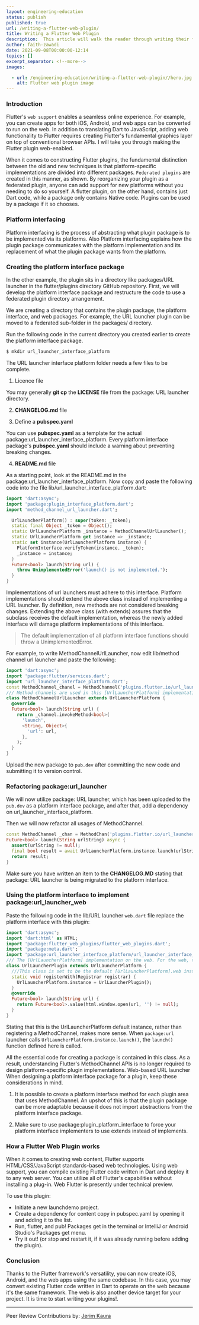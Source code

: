 ```yaml
---
layout: engineering-education
status: publish
published: true
url: /writing-a-flutter-web-plugin/
title: Writing a Flutter Web Plugin
description:  This article will walk the reader through writing their first web plugin in flutter.
author: faith-zawadi
date: 2021-09-08T00:00:00-12:14
topics: []
excerpt_separator: <!--more-->
images:

  - url: /engineering-education/writing-a-flutter-web-plugin//hero.jpg
    alt: Flutter web plugin image
---
```


### Introduction
Flutter's `web support` enables a seamless online experience. For example, you can create apps for both iOS, Android, and web apps can be converted to run on the web. In addition to translating Dart to JavaScript, adding web functionality to Flutter requires creating Flutter's fundamental graphics layer on top of conventional browser APIs. I will take you through making the Flutter plugin web-enabled.

When it comes to constructing Flutter plugins, the fundamental distinction between the old and new techniques is that platform-specific implementations are divided into different packages. `Federated plugins` are created in this manner, as shown. By reorganizing your plugin as a federated plugin, anyone can add support for new platforms without you needing to do so yourself. A flutter plugin, on the other hand, contains just Dart code, while a package only contains Native code. Plugins can be used by a package if it so chooses. 
### Platform interfacing
Platform interfacing is the process of abstracting what plugin package is to be implemented via its platforms. Also Platform interfacing explains how the plugin package communicates with the platform implementation and its replacement of what the plugin package wants from the platform.
### Creating the platform interface package
In the other example, the plugin sits in a directory like packages/URL launcher in the flutter/plugins directory GitHub repository. First, we will develop the platform interface package and restructure the code to use a federated plugin directory arrangement. 

We are creating a directory that contains the plugin package, the platform interface, and web packages. For example, the URL launcher plugin can be moved to a federated sub-folder in the packages/ directory. 

Run the following code in the current directory you created earlier to create the platform interface package.

```bash
$ mkdir url_launcher_interface_platform
```

The URL launcher interface platform folder needs a few files to be complete.

1. Licence file

You may generally **git cp** the **LICENSE** file from the package: URL launcher directory.

2. **CHANGELOG.md** file

3. Define a **pubspec.yaml**

You can use **pubspec.yaml** as a template for the actual package:url_launcher_interface_platform. Every platform interface package's **pubspec.yaml** should include a warning about preventing breaking changes.

4.  **README.md** file

As a starting point, look at the README.md in the package:url_launcher_interface_platform. Now copy and paste the following code into the file lib/url_launcher_interface_platform.dart:

```dart
import 'dart:async';
import 'package:plugin_interface_platform.dart';
import 'method_channel_url_launcher.dart';

  UrlLauncherPlatform() : super(token: _token);
  static final Object _token = Object();
  static UrlLauncherPlatform _instance = MethodChannelUrlLauncher();
  static UrlLauncherPlatform get instance => _instance;
  static set instance(UrlLauncherPlatform instance) {
    PlatformInterface.verifyToken(instance, _token);
    _instance = instance;
  }
  Future<bool> launch(String url) {
    throw UnimplementedError('launch() is not implemented.');
  }
}
```
Implementations of url launchers must adhere to this interface.
Platform implementations should extend the above class instead of implementing a URL launcher.
By definition, new methods are not considered breaking changes. Extending the above class (with extends) assures that the subclass receives the default implementation, whereas the newly added interface will damage platform implementations of this interface.
> The default implementation of all platform interface functions should throw a UnimplementedError.

 For example, to write MethodChannelUrlLauncher, now edit lib/method channel url launcher and paste the following:

```dart
import 'dart:async';
import 'package:flutter/services.dart';
import 'url_launcher_interface_platform.dart';
const MethodChannel_chanel = MethodChannel('plugins.flutter.io/url_launcher');
/// Method channels are used in this [UrlLauncherPlatform] implementation.
class MethodChannelUrlLauncher extends UrlLauncherPlatform {
  @override
  Future<bool> launch(String url) {
    return _channel.invokeMethod<bool>(
      'launch',
      <String, Object>{
        'url': url,
      },
    );
  }
}
```
Upload the new package to `pub.dev` after committing the new code and submitting it to version control.

### Refactoring package:url_launcher
We will now utilize package: URL launcher, which has been uploaded to the `pub.dev` as a platform interface package, and after that, add a dependency on url_launcher_interface_platform.

Then we will now refactor all usages of MethodChannel.

```dart
const MethodChannel _chan = MethodChan('plugins.flutter.io/url_launcher');
Future<bool> launch(String urlString) async {
  assert(urlString != null);
  final bool result = await UrlLauncherPlatform.instance.launch(urlString);
  return result;
}
```

Make sure you have written an item to the **CHANGELOG.MD** stating that package: URL launcher is being migrated to the platform interface.

### Using the platform interface to implement package:url_launcher_web
Paste the following code in the lib/URL launcher `web.dart` file replace the platform interface with this plugin:
```Dart
import 'dart:async';
import 'dart:html' as HTML;
import 'package:flutter_web_plugins/flutter_web_plugins.dart';
import 'package:meta.dart';
import 'package:url_launcher_interface_platform/url_launcher_interface_platform.dart';
/// The [UrlLauncherPlatform] implementation on the web. For the web, this class implements the package:url launcher functionality.
class UrlLauncherPlugin extends UrlLauncherPlatform {
  ///This class is set to be the default [UrlLauncherPlatform].web instance.
  static void registerWith(Registrar registrar) {
    UrlLauncherPlatform.instance = UrlLauncherPlugin();
  }
  @override
  Future<bool> launch(String url) {
    return Future<bool>.value(html.window.open(url, '') != null);
  }
}
```

Stating that this is the UrlLauncherPlatform default instance, rather than registering a MethodChannel, makes more sense. When `package:url` launcher calls `UrlLauncherPlatform.instance.launch()`, the `launch()` function defined here is called.

All the essential code for creating a package is contained in this class. As a result, understanding Flutter's MethodChannel APIs is no longer required to design platform-specific plugin implementations. Web-based URL launcher When designing a platform interface package for a plugin, keep these considerations in mind.

1. It is possible to create a platform interface method for each plugin area that uses MethodChannel. An upshot of this is that the plugin package can be more adaptable because it does not import abstractions from the platform interface package.

2. Make sure to use package:plugin_platform_interface to force your platform interface implementers to use extends instead of implements.

### How a Flutter Web Plugin works
When it comes to creating web content, Flutter supports HTML/CSS/JavaScript standards-based web technologies. Using web support, you can compile existing Flutter code written in Dart and deploy it to any web server. You can utilize all of Flutter's capabilities without installing a plug-in. Web Flutter is presently under technical preview.

To use this plugin:
- Initiate a new launchdemo project.
- Create a dependency for content copy in pubspec.yaml by opening it and adding it to the list.
- Run, flutter, and pub! Packages get in the terminal or IntelliJ or Android Studio's Packages get menu.
- Try it out! (or stop and restart it, if it was already running before adding the plugin).

### Conclusion
Thanks to the Flutter framework's versatility, you can now create iOS, Android, and the web apps using the same codebase. In this case, you may convert existing Flutter code written in Dart to operate on the web because it's the same framework. The web is also another device target for your project. It is time to start writing your plugins!.

---
Peer Review Contributions by: [Jerim Kaura](/engineering-education/authors/jerim-kaura/)